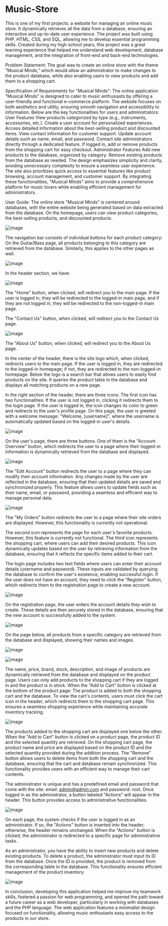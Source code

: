 # Music-Store
This is one of my first projects: a website for managing an online music store. It dynamically retrieves all the data from a database, ensuring an interactive and up-to-date user experience. The project was built using PHP, HTML, CSS, and SQL, allowing me to develop essential programming skills. Created during my high school years, this project was a great learning experience that helped me understand web development, database management, and the integration of front-end and back-end technologies.

Problem Statement: 
The goal was to create an online store with the theme “Musical Minds,” which would allow an administrator to make changes to the product database, while also enabling users to view products and add them to a shopping cart.

Specification of Requirements for "Musical Minds": 
The online application "Musical Minds" is designed to cater to music enthusiasts by offering a user-friendly and functional e-commerce platform. The website focuses on both aesthetics and utility, ensuring smooth navigation and accessibility to information. Below are the key functionalities for users and administrators:
User Features
View products categorized by type (e.g., instruments, accessories, etc.).
Create a user account for personalized experiences.
Access detailed information about the best-selling product and discounted items.
View contact information for customer support.
Update account details such as name, email, and password.
Contact site administrators directly through a dedicated feature.
If logged in, add or remove products from the shopping cart for easy checkout.
Administrator Features
Add new products to the database, organized by category.
Remove existing products from the database as needed.
The design emphasizes simplicity and clarity, avoiding unnecessary complexity to ensure a seamless user experience. The site also prioritizes quick access to essential features like product browsing, account management, and customer support. By integrating these functionalities, "Musical Minds" aims to provide a comprehensive platform for music lovers while enabling efficient management for administrators.

User Guide:
The online store "Musical Minds" is centered around databases, with the entire website being generated based on data extracted from the database.
On the homepage, users can view product categories, the best-selling products, and discounted products.

![image](https://github.com/user-attachments/assets/7abab036-f68c-416f-b552-de2ee8403e9d)

The navigation bar consists of individual buttons for each product category:
On the Guitar/Bass page, all products belonging to this category are retrieved from the database.
Similarly, this applies to the other pages as well.

![image](https://github.com/user-attachments/assets/a9226efe-3d64-4421-a28d-b4af169ff4e5)

In the header section, we have:

![image](https://github.com/user-attachments/assets/23698972-2a63-4176-9b25-8edbaf357b24)

The "Home" button, when clicked, will redirect you to the main page. If the user is logged in, they will be redirected to the logged-in main page, and if they are not logged in, they will be redirected to the non-logged-in main page.

The "Contact Us" button, when clicked, will redirect you to the Contact Us page.

![image](https://github.com/user-attachments/assets/92b77162-455a-421b-94e4-ce21e5804116)

The "About Us" button, when clicked, will redirect you to the About Us page.

In the center of the header, there is the site logo which, when clicked, redirects users to the main page. If the user is logged in, they are redirected to the logged-in homepage; if not, they are redirected to the non-logged-in homepage.
Below the logo is a search bar that allows users to easily find products on the site. It queries the product table in the database and displays all matching products on a new page.

In the right section of the header, there are three icons:
The first icon has two functionalities:
If the user is not logged in, clicking it redirects them to the login page.
If the user is logged in, the icon changes its color to green and redirects to the user's profile page. On this page, the user is greeted with a welcome message: "Welcome, [username]", where the username is automatically updated based on the logged-in user's details.

![image](https://github.com/user-attachments/assets/e01a997b-2bf6-436e-8f3e-2d1aaf8814b9)

On the user's page, there are three buttons. One of them is the "Account Overview" button, which redirects the user to a page where their logged-in information is dynamically retrieved from the database and displayed.

![image](https://github.com/user-attachments/assets/264df760-8eb0-494f-bc82-0ae2fdc20ed9)

The "Edit Account" button redirects the user to a page where they can modify their account information. Any changes made by the user are reflected in the database, ensuring that their updated details are saved and synchronized properly. This feature allows users to update fields such as their name, email, or password, providing a seamless and efficient way to manage personal data.

![image](https://github.com/user-attachments/assets/62513e19-1d39-44ec-97fa-cf5062ae5a63)

The "My Orders" button redirects the user to a page where their site orders are displayed. However, this functionality is currently not operational.

The second icon represents the page for each user's favorite products. However, this feature is currently not functional.
The third icon represents the shopping cart, where users can add their desired products. This icon dynamically updates based on the user by retrieving information from the database, ensuring that it reflects the specific items added to their cart.

The login page includes two text fields where users can enter their account details (username and password). These inputs are validated by querying the database to confirm the user's existence, enabling successful login.
If the user does not have an account, they need to click the "Register" button, which redirects them to the registration page to create a new account.

![image](https://github.com/user-attachments/assets/6b563638-69ba-4c90-b063-39f2c7ce9b0d)

On the registration page, the user enters the account details they wish to create. These details are then securely stored in the database, ensuring that the new account is successfully added to the system.

![image](https://github.com/user-attachments/assets/1dacce06-e03d-42f3-9c68-e7f086a8484f)

On the page below, all products from a specific category are retrieved from the database and displayed, showing their names and images.

![image](https://github.com/user-attachments/assets/79a74f62-6cb6-45bf-9fae-7ec2ef14f333)

![image](https://github.com/user-attachments/assets/e758be86-79a7-44fd-a1e6-2ba987b381ec)

The name, price, brand, stock, description, and image of products are dynamically retrieved from the database and displayed on the product page. Users can only add products to the shopping cart if they are logged in and the product is in stock.
When the "Add to Cart" button is clicked at the bottom of the product page:
The product is added to both the shopping cart and the database.
To view the cart's contents, users must click the cart icon in the header, which redirects them to the shopping cart page.
This ensures a seamless shopping experience while maintaining accurate inventory tracking.

![image](https://github.com/user-attachments/assets/cf11a74e-b40a-4943-9e9d-eb5dfa4c31b6)

The products added to the shopping cart are displayed one below the other. When the "Add to Cart" button is clicked on a product page, the product ID and the selected quantity are retrieved. On the shopping cart page, the product name and price are displayed based on the product ID and the selected quantity provided during the addition process.
The "Remove" button allows users to delete items from both the shopping cart and the database, ensuring that the cart and database remain synchronized. This functionality provides users with an efficient way to manage their cart contents.

The administrator is unique and has a predefined email and password that come with the site: email: admin@admin.com and password: root. Once logged in as the administrator, a button labeled "Actions" will appear in the header. This button provides access to administrative functionalities.

![image](https://github.com/user-attachments/assets/a137f27b-1798-4c69-be64-9cadce9b4d6c)

On each page, the system checks if the user is logged in as an administrator. If so, the "Actions" button is inserted into the header; otherwise, the header remains unchanged. When the "Actions" button is clicked, the administrator is redirected to a specific page for administrative tasks.

As an administrator, you have the ability to insert new products and delete existing products. To delete a product, the administrator must input its ID from the database. Once the ID is provided, the product is removed from the corresponding table in the database. This functionality ensures efficient management of the product inventory.

![image](https://github.com/user-attachments/assets/0ff2521e-6a1f-448b-8285-3d05744b8e6b)

In conclusion, developing this application helped me improve my teamwork skills, fostered a passion for web programming, and opened the path toward a future career as a web developer, particularly in working with databases and the PHP language.
The web application features a minimalist design focused on functionality, allowing music enthusiasts easy access to the products in our store.







